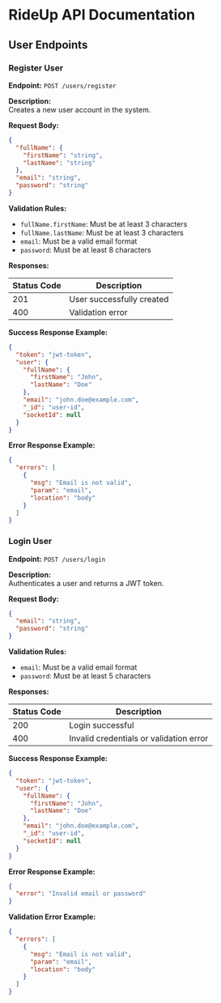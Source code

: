 # RideUp API Documentation

## User Endpoints

### Register User
**Endpoint:** `POST /users/register`

**Description:**  
Creates a new user account in the system.

**Request Body:**
```json
{
  "fullName": {
    "firstName": "string",
    "lastName": "string"
  },
  "email": "string",
  "password": "string"
}
```

**Validation Rules:**
- `fullName.firstName`: Must be at least 3 characters
- `fullName.lastName`: Must be at least 3 characters
- `email`: Must be a valid email format
- `password`: Must be at least 8 characters

**Responses:**

| Status Code | Description |
|-------------|-------------|
| 201         | User successfully created |
| 400         | Validation error |

**Success Response Example:**
```json
{
  "token": "jwt-token",
  "user": {
    "fullName": {
      "firstName": "John",
      "lastName": "Doe"
    },
    "email": "john.doe@example.com",
    "_id": "user-id",
    "socketId": null
  }
}
```

**Error Response Example:**
```json
{
  "errors": [
    {
      "msg": "Email is not valid",
      "param": "email",
      "location": "body"
    }
  ]
}
```

### Login User
**Endpoint:** `POST /users/login`

**Description:**  
Authenticates a user and returns a JWT token.

**Request Body:**
```json
{
  "email": "string",
  "password": "string"
}
```

**Validation Rules:**
- `email`: Must be a valid email format
- `password`: Must be at least 5 characters

**Responses:**

| Status Code | Description |
|-------------|-------------|
| 200         | Login successful |
| 400         | Invalid credentials or validation error |

**Success Response Example:**
```json
{
  "token": "jwt-token",
  "user": {
    "fullName": {
      "firstName": "John",
      "lastName": "Doe"
    },
    "email": "john.doe@example.com",
    "_id": "user-id",
    "socketId": null
  }
}
```

**Error Response Example:**
```json
{
  "error": "Invalid email or password"
}
```

**Validation Error Example:**
```json
{
  "errors": [
    {
      "msg": "Email is not valid",
      "param": "email",
      "location": "body"
    }
  ]
}
```

